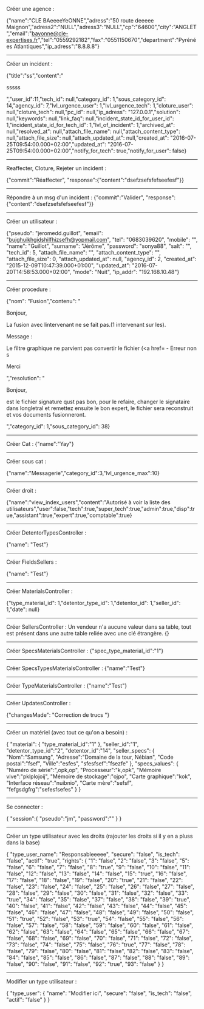 Créer une agence :

{"name":"CLE BAeeeeYeONNE","adress":"50 route deeeee Maignon","adress2":"NULL","adress3":"NULL","cp":"64600","city":"ANGLET","email":"bayonne@cle-expertises.fr","tel":"0559292182","fax":"0551150670","department":"Pyrénées Atlantiques","ip_adress":"8.8.8.8"}


---


Créer un incident :

{"title":"ss","content":"<p>sssss</p>","user_id":11,"tech_id": null,"category_id": 1,"sous_category_id": 14,"agency_id": 7,"lvl_urgence_user": 1,"lvl_urgence_tech": 1,"cloture_user": null,"cloture_tech": null,"pc_id": null,"ip_adress": "127.0.0.1","solution": null,"keywords": null,"link_faq": null,"incident_state_id_for_user_id": 1,"incident_state_id_for_tech_id": 1,"lvl_of_incident": 1,"archived_at": null,"resolved_at": null,"attach_file_name": null,"attach_content_type": null,"attach_file_size": null,"attach_updated_at": null,"created_at": "2016-07-25T09:54:00.000+02:00","updated_at": "2016-07-25T09:54:00.000+02:00","notify_for_tech": true,"notify_for_user": false}


---

Reaffecter, Cloture, Rejeter un incident :

{"commit":"Réaffecter", "response":{"content":"dsefzsefsfefseefesf"}}

---

Répondre à un msg d'un incident :
{"commit":"Valider", "response":{"content":"dsefzsefsfefseefesf"}}


---

Créer un utilisateur :

{"pseudo": "jeromedd.guillot", "email": "bujghuikhgidshilfhizsefh@yopmail.com", "tel": "0683039620", "mobile": "", "name": "Guillot", "surname": "Jérôme", "password": "sonya88", "salt": "", "tech_id": 5, "attach_file_name": "", "attach_content_type": "", "attach_file_size": 0, "attach_updated_at": null, "agency_id": 2, "created_at": "2015-12-09T10:47:39.000+01:00", "updated_at": "2016-07-20T14:58:53.000+02:00", "mode": "Nuit", "ip_addr": "192.168.10.48"}


---

Créer procedure :

{"nom": "Fusion","contenu": "<p>Bonjour,</p> <p>La fusion avec lintervenant ne se fait pas.(1 intervenant sur les).</p> <p>Message :</p> <p>Le filtre graphique ne parvient pas  convertir le fichier (<a href= - Erreur non s</p> <p>Merci</p> ","resolution": "<p>Bonjour,</p> <p>est le fichier signature qust pas bon, pour le refaire, changer le signataire dans longletral et remettez ensuite le bon expert, le fichier sera reconstruit et vos documents fusionneront.</p> ","category_id": 1,"sous_category_id": 38}


---

Créer Cat :
{"name":"Yay"}

---

Créer sous cat :

{"name":"Messagerie","category_id":3,"lvl_urgence_max":10}


---

Créer droit :

{"name":"view_index_users","content":"Autorisé à voir la liste des utilisateurs","user":false,"tech":true,"super_tech":true,"admin":true,"disp":true,"assistant":true,"expert":true,"comptable":true}

---

Créer DetentorTypesController :

{"name": "Test"}

---

Créer FieldsSellers :

{"name": "Test"}

---

Créer MaterialsController :

{"type_material_id": 1,"detentor_type_id": 1,"detentor_id": 1,"seller_id": 1,"date": null}

---

Créer SellersController :
Un vendeur n'a aucune valeur dans sa table, tout est présent dans une autre table reliée avec une clé étrangère.
{}

---

Créer SpecsMaterialsController :
{"spec_type_material_id":"1"}

---

Créer SpecsTypesMaterialsController :
{"name":"Test"}


---

Créer TypeMaterialsController :
{"name":"Test"}

---

Créer UpdatesController :

{"changesMade": "Correction de trucs "}


---

Créer un matériel (avec tout ce qu'on a besoin) :

{
  "material":
    {
      "type_material_id":"1"
    },
  "seller_id":"1",
  "detentor_type_id":"2",
  "detentor_id":"14",
  "seller_specs":
    {
      "Nom":"Samsung",
      "Adresse":"Domaine de la tour, Nébian",
      "Code postal":"fsef",
      "Ville":"esfes",
      "sfesfsef":"fsezfe"
    },
  "specs_values":
    {
    "Numéro de série":",opk,op",
    "Processeur":"k,opk",
    "Mémoire vive":"pklplojoij",
    "Mémoire de stockage":"ojpo",
    "Carte graphique":"kok",
    "Interface réseau":"nuibnio",
    "Carte mère":"sefsf",
    "fefgsdgfrg":"sefesfsefes"
    }
}



---


Se connecter :

{
  "session":{
    "pseudo":"jm",
    "password":""
  }
}


---

Créer un type utilisateur avec les droits (rajouter les droits si il y en a pluss dans la base)

{
  "type_user_name": "Responsableeeee", "secure": "false", "is_tech": "false", "actif": "true",
  "rights": {
    "1": "false",
    "2": "false",
    "3": "false",
    "5": "false",
    "6": "false",
    "7": "false",
    "8": "true",
    "9": "false",
    "10": "false",
    "11": "false",
    "12": "false",
    "13": "false",
    "14": "false",
    "15": "true",
    "16": "false",
    "17": "false",
    "18": "false",
    "19": "false",
    "20": "true",
    "21": "false",
    "22": "false",
    "23": "false",
    "24": "false",
    "25": "false",
    "26": "false",
    "27": "false",
    "28": "false",
    "29": "false",
    "30": "false",
    "31": "false",
    "32": "false",
    "33": "true",
    "34": "false",
    "35": "false",
    "37": "false",
    "38": "false",
    "39": "true",
    "40": "false",
    "41": "false",
    "42": "false",
    "43": "false",
    "44": "false",
    "45": "false",
    "46": "false",
    "47": "false",
    "48": "false",
    "49": "false",
    "50": "false",
    "51": "true",
    "52": "false",
    "53": "true",
    "54": "false",
    "55": "false",
    "56": "false",
    "57": "false",
    "58": "false",
    "59": "false",
    "60": "false",
    "61": "false",
    "62": "false",
    "63": "false",
    "64": "false",
    "65": "false",
    "66": "false",
    "67": "false",
    "68": "false",
    "69": "false",
    "70": "false",
    "71": "false",
    "72": "false",
    "73": "false",
    "74": "false",
    "75": "false",
    "76": "true",
    "77": "false",
    "78": "false",
    "79": "false",
    "80": "false",
    "81": "false",
    "82": "false",
    "83": "false",
    "84": "false",
    "85": "false",
    "86": "false",
    "87": "false",
    "88": "false",
    "89": "false",
    "90": "false",
    "91": "false",
    "92": "true",
    "93": "false"
  }
}



---


Modifier un type utilisateur :

{
  "type_user": {
    "name": "Modifier ici",
    "secure": "false",
    "is_tech": "false",
    "actif": "false"
    }
}

